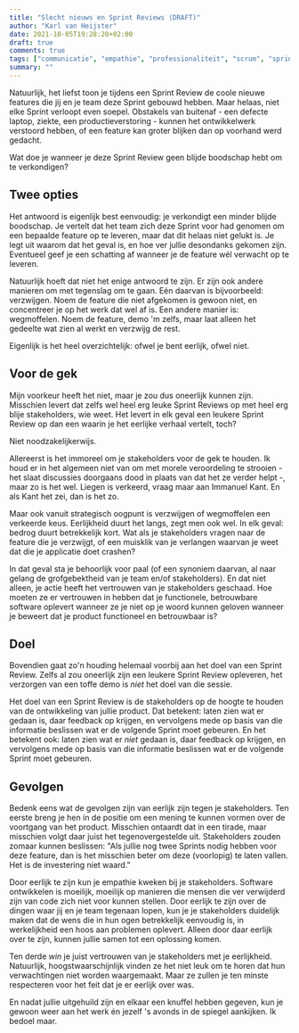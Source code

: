 ```yaml
---
title: "Slecht nieuws en Sprint Reviews (DRAFT)"
author: "Karl van Heijster"
date: 2021-10-05T19:28:20+02:00
draft: true
comments: true
tags: ["communicatie", "empathie", "professionaliteit", "scrum", "sprint review", "stakeholders"]
summary: ""
---
```


Natuurlijk, het liefst toon je tijdens een Sprint Review de coole nieuwe features die jij en je team deze Sprint gebouwd hebben. Maar helaas, niet elke Sprint verloopt even soepel. Obstakels van buitenaf - een defecte laptop, ziekte, een productieverstoring - kunnen het ontwikkelwerk verstoord hebben, of een feature kan groter blijken dan op voorhand werd gedacht. 


Wat doe je wanneer je deze Sprint Review geen blijde boodschap hebt om te verkondigen?


## Twee opties


Het antwoord is eigenlijk best eenvoudig: je verkondigt een minder blijde boodschap. Je vertelt dat het team zich deze Sprint voor had genomen om een bepaalde feature op te leveren, maar dat dit helaas niet gelukt is. Je legt uit waarom dat het geval is, en hoe ver jullie desondanks gekomen zijn. Eventueel geef je een schatting af wanneer je de feature wél verwacht op te leveren.


Natuurlijk hoeft dat niet het enige antwoord te zijn. Er zijn ook andere manieren om met tegenslag om te gaan. Eén daarvan is bijvoorbeeld: verzwijgen. Noem de feature die niet afgekomen is gewoon niet, en concentreer je op het werk dat wel af is. Een andere manier is: wegmoffelen. Noem de feature, demo 'm zelfs, maar laat alleen het gedeelte wat zien al werkt en verzwijg de rest. 


Eigenlijk is het heel overzichtelijk: ofwel je bent eerlijk, ofwel niet.


## Voor de gek


Mijn voorkeur heeft het niet, maar je zou dus oneerlijk kunnen zijn. Misschien levert dat zelfs wel heel erg leuke Sprint Reviews op met heel erg blije stakeholders, wie weet. Het levert in elk geval een leukere Sprint Review op dan een waarin je het eerlijke verhaal vertelt, toch?


Niet noodzakelijkerwijs.


Allereerst is het immoreel om je stakeholders voor de gek te houden. Ik houd er in het algemeen niet van om met morele veroordeling te strooien - het slaat discussies doorgaans dood in plaats van dat het ze verder helpt -, maar zo is het wel. Liegen is verkeerd, vraag maar aan Immanuel Kant. En als Kant het zei, dan is het zo.


Maar ook vanuit strategisch oogpunt is verzwijgen of wegmoffelen een verkeerde keus. Eerlijkheid duurt het langs, zegt men ook wel. In elk geval: bedrog duurt betrekkelijk kort. Wat als je stakeholders vragen naar de feature die je verzwijgt, of een muisklik van je verlangen waarvan je weet dat die je applicatie doet crashen? 


In dat geval sta je behoorlijk voor paal (of een synoniem daarvan, al naar gelang de grofgebektheid van je team en/of stakeholders). En dat niet alleen, je actie heeft het vertrouwen van je stakeholders geschaad. Hoe moeten ze er vertrouwen in hebben dat je functionele, betrouwbare software oplevert wanneer ze je niet op je woord kunnen geloven wanneer je beweert dat je product functioneel en betrouwbaar is?


## Doel 


Bovendien gaat zo'n houding helemaal voorbij aan het doel van een Sprint Review. Zelfs al zou oneerlijk zijn een leukere Sprint Review opleveren, het verzorgen van een toffe demo is *niet* het doel van die sessie. 


Het doel van een Sprint Review is de stakeholders op de hoogte te houden van de ontwikkeling van jullie product. Dat betekent: laten zien wat er gedaan is, daar feedback op krijgen, en vervolgens mede op basis van die informatie beslissen wat er de volgende Sprint moet gebeuren. En het betekent ook: laten zien wat er *niet* gedaan is, daar feedback op krijgen, en vervolgens mede op basis van die informatie beslissen wat er de volgende Sprint moet gebeuren.


## Gevolgen


Bedenk eens wat de gevolgen zijn van eerlijk zijn tegen je stakeholders. Ten eerste breng je hen in de positie om een mening te kunnen vormen over de voortgang van het product. Misschien ontaardt dat in een tirade, maar misschien volgt daar juist het tegenovergestelde uit. Stakeholders zouden zomaar kunnen beslissen: "Als jullie nog twee Sprints nodig hebben voor deze feature, dan is het misschien beter om deze (voorlopig) te laten vallen. Het is de investering niet waard."


Door eerlijk te zijn kun je empathie kweken bij je stakeholders. Software ontwikkelen is moeilijk, moeilijk op manieren die mensen die ver verwijderd zijn van code zich niet voor kunnen stellen. Door eerlijk te zijn over de dingen waar jij en je team tegenaan lopen, kun je je stakeholders duidelijk maken dat de wens die in hun ogen betrekkelijk eenvoudig is, in werkelijkheid een hoos aan problemen oplevert. Alleen door daar eerlijk over te zijn, kunnen jullie samen tot een oplossing komen.


Ten derde *win* je juist vertrouwen van je stakeholders met je eerlijkheid. Natuurlijk, hoogstwaarschijnlijk vinden ze het niet leuk om te horen dat hun verwachtingen niet worden waargemaakt. Maar ze zullen je ten minste respecteren voor het feit dat je er eerlijk over was. 


En nadat jullie uitgehuild zijn en elkaar een knuffel hebben gegeven, kun je gewoon weer aan het werk én jezelf 's avonds in de spiegel aankijken. Ik bedoel maar.
